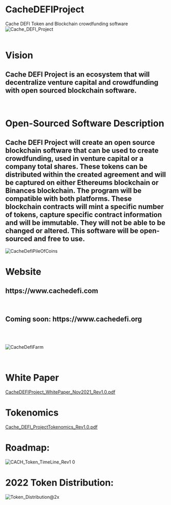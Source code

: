 # CacheDEFIProject
Cache DEFI Token and Blockchain crowdfunding software
<br>
![Cache_DEFI_Project](https://user-images.githubusercontent.com/87903773/145837377-b0b7d719-519b-4ada-bf64-76f5a64c64d8.png)
<br><br>
# Vision 
<h2>Cache DEFI Project is an ecosystem that will decentralize venture capital and crowdfunding with open sourced blockchain software.</h2>
<br>
<h1> Open-Sourced Software Description </h1>
<h2>Cache DEFI Project will create an open source blockchain software that can be used to create crowdfunding, used in venture capital or a company total shares. These tokens can be distributed within the created agreement and will be captured on either Ethereums blockchain or Binances blockchain.  The program will be compatible with both platforms.  These blockchain contracts will mint a specific number of tokens, capture specific contract information and will be immutable.  They will not be able to be changed or altered. This software will be open-sourced and free to use. </h2>

![CacheDefiPileOfCoins](https://user-images.githubusercontent.com/87903773/126871537-f9b472e7-5136-4900-94ba-fc61ffcf4a8f.jpg)

<h1> Website </h1>
<h2>https://www.cachedefi.com</h2>
<br>
<h2>Coming soon: https://www.cachedefi.org</h2>
<br>
<br>

![CacheDefiFarm](https://user-images.githubusercontent.com/87903773/129487592-7464b1b9-0c0a-45fa-8765-b6cef37869e1.jpg)

<br>

# White Paper 
[CacheDEFIProject_WhitePaper_Nov2021_Rev1.0.pdf](https://github.com/ShaneCalderDuckyA50/CacheDEFIProject/files/7694801/CacheDEFIProject_WhitePaper_Nov2021_Rev1.0.pdf)
<br>

# Tokenomics
[Cache_DEFI_ProjectTokenomics_Rev1.0.pdf](https://github.com/ShaneCalderDuckyA50/CacheDEFIProject/files/7694802/Cache_DEFI_ProjectTokenomics_Rev1.0.pdf)
<br>

# Roadmap:
![CACH_Token_TimeLine_Rev1 0](https://user-images.githubusercontent.com/87903773/145624497-ed242d97-ea08-449f-8f77-602b3a42af4c.png)
<br>

# 2022 Token Distribution:
![Token_Distribution@2x](https://user-images.githubusercontent.com/87903773/145624627-1300b54d-1753-4e92-9c73-6eb3d615fe08.png)
<br>






